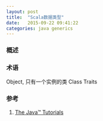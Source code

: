 ```yaml
---
layout: post
title:  "Scala数据类型"
date:   2015-09-22 09:41:22
categories: java generics
---
```


### 概述

### 术语
Object, 只有一个实例的类
Class
Traits

### 参考
1. [The Java™ Tutorials](https://docs.oracle.com/javase/tutorial/java/generics/types.html)
